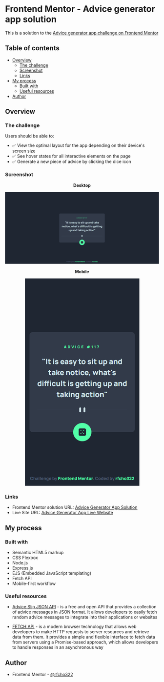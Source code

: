 # Frontend Mentor - Advice generator app solution

This is a solution to the [Advice generator app challenge on Frontend Mentor](https://www.frontendmentor.io/challenges/advice-generator-app-QdUG-13db)

## Table of contents

- [Overview](#overview)
  - [The challenge](#the-challenge)
  - [Screenshot](#screenshot)
  - [Links](#links)
- [My process](#my-process)
  - [Built with](#built-with)
  - [Useful resources](#useful-resources)
- [Author](#author)

## Overview

### The challenge

Users should be able to:

- &#9989; View the optimal layout for the app depending on their device's screen size
- &#9989; See hover states for all interactive elements on the page
- &#9989; Generate a new piece of advice by clicking the dice icon

### Screenshot

<p align="center">
  <strong>Desktop</strong>
</p>
<p align="center">
  <img src="public/images/ss-desktop.png"/>
</p>
<p align="center">
  <strong>Mobile</strong>
</p>
<p align="center">
  <img src="public/images/ss-mobile.png"/>
</p>

### Links

- Frontend Mentor solution URL: [Advice Generator App Solution](https://www.frontendmentor.io/solutions/advice-generator-app-using-advice-slip-json-api-BGW7Gm__GV)
- Live Site URL: [Advice Generator App Live Website](https://advice-generator-app-rfcho322.vercel.app/)

## My process

### Built with

- Semantic HTML5 markup
- CSS Flexbox
- Node.js
- Express.js
- EJS (Embedded JavaScript templating)
- Fetch API
- Mobile-first workflow

### Useful resources

- [Advice Slip JSON API](https://api.adviceslip.com/) - is a free and open API that provides a collection of advice messages in JSON format. It allows developers to easily fetch random advice messages to integrate into their applications or websites

- [FETCH API](https://developer.mozilla.org/en-US/docs/Web/API/Fetch_API/Using_Fetch) - is a modern browser technology that allows web developers to make HTTP requests to server resources and retrieve data from them. It provides a simple and flexible interface to fetch data from servers using a Promise-based approach, which allows developers to handle responses in an asynchronous way

## Author

- Frontend Mentor - [@rfcho322](https://www.frontendmentor.io/profile/rfcho322)


